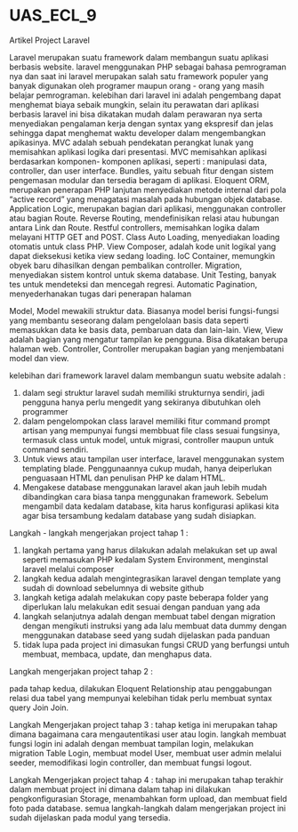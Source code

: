 # UAS_ECL_9
Artikel Project Laravel

Laravel merupakan suatu framework dalam membangun suatu aplikasi berbasis website. 
laravel menggunakan PHP sebagai bahasa pemrograman nya dan saat ini laravel merupakan 
salah satu framework populer yang banyak digunakan oleh programer maupun orang - orang 
yang masih belajar pemrograman. kelebihan dari laravel ini adalah pengembang dapat 
menghemat biaya sebaik mungkin, selain itu perawatan dari aplikasi berbasis laravel 
ini bisa dikatakan mudah dalam perawaran nya serta menyediakan pengalaman kerja dengan
syntax yang ekspresif dan jelas sehingga dapat menghemat waktu developer dalam 
mengembangkan apikasinya.
MVC adalah sebuah pendekatan perangkat lunak yang memisahkan aplikasi logika dari presentasi. 
MVC memisahkan aplikasi berdasarkan komponen- komponen aplikasi, seperti : manipulasi data, controller, dan user interface.
Bundles, yaitu sebuah fitur dengan sistem pengemasan modular dan tersedia beragam di aplikasi.
Eloquent ORM, merupakan penerapan PHP lanjutan menyediakan metode internal dari pola “active record” yang menagatasi masalah pada hubungan objek database.
Application Logic, merupakan bagian dari aplikasi, menggunakan controller atau bagian Route.
Reverse Routing, mendefinisikan relasi atau hubungan antara Link dan Route.
Restful controllers, memisahkan logika dalam melayani HTTP GET and POST.
Class Auto Loading, menyediakan loading otomatis untuk class PHP.
View Composer, adalah kode unit logikal yang dapat dieksekusi ketika view sedang loading.
IoC Container, memungkin obyek baru dihasilkan dengan pembalikan controller.
Migration, menyediakan sistem kontrol untuk skema database.
Unit Testing, banyak tes untuk mendeteksi dan mencegah regresi.
Automatic Pagination, menyederhanakan tugas dari penerapan halaman

Model, Model mewakili struktur data. Biasanya model berisi fungsi-fungsi yang membantu seseorang dalam pengelolaan basis data seperti memasukkan data ke basis data, pembaruan data dan lain-lain.
View, View adalah bagian yang mengatur tampilan ke pengguna. Bisa dikatakan berupa halaman web.
Controller, Controller merupakan bagian yang menjembatani model dan view.

kelebihan dari framework laravel dalam membangun suatu website adalah :
1. dalam segi struktur laravel sudah memiliki strukturnya sendiri, jadi pengguna hanya perlu mengedit yang sekiranya dibutuhkan oleh programmer
2. dalam pengelompokan class laravel memiliki fitur command prompt artisan yang mempunyai fungsi membbuat file class sesuai fungsinya, termasuk class untuk model, untuk migrasi, controller maupun untuk command sendiri.
3. Untuk views atau tampilan user interface, laravel menggunakan system templating  blade. Penggunaannya cukup mudah, hanya deiperlukan penguasaan HTML dan  penulisan PHP ke dalam HTML.
4. Mengakese database menggunakan laravel akan jauh lebih mudah dibandingkan cara  biasa tanpa menggunakan framework. Sebelum mengambil data kedalam database, kita harus konfigurasi aplikasi kita agar bisa tersambung kedalam database yang sudah disiapkan.

Langkah - langkah mengerjakan project tahap 1 :

1. langkah pertama yang harus dilakukan adalah melakukan set up awal seperti memasukan PHP kedalam System Environment, menginstal laravel melalui composer
2. langkah kedua adalah mengintegrasikan laravel dengan template yang sudah di download sebelumnya di website github
3. langkah ketiga adalah melakukan copy paste beberapa folder yang diperlukan lalu melakukan edit sesuai dengan panduan yang ada
4. langkah selanjutnya adalah dengan membuat tabel dengan migration dengan mengikuti instruksi yang ada lalu membuat data dummy dengan menggunakan database seed yang sudah dijelaskan pada panduan
5. tidak lupa pada project ini dimasukan fungsi CRUD yang berfungsi untuh membuat, membaca, update, dan menghapus data.

Langkah mengerjakan project tahap 2 :

pada tahap kedua, dilakukan Eloquent Relationship atau penggabungan relasi dua tabel yang mempunyai kelebihan tidak perlu membuat syntax query Join Join.

Langkah Mengerjakan project tahap 3 :
tahap ketiga ini merupakan tahap dimana bagaimana cara mengautentikasi user atau login.
langkah membuat fungsi login ini adalah dengan membuat tampilan login, melakukan migration 
Table Login, membuat model User, membuat user admin melalui seeder, memodifikasi login controller,
dan membuat fungsi logout.

Langkah Mengerjakan project tahap 4 :
tahap ini merupakan tahap terakhir dalam membuat project ini dimana dalam tahap ini dilakukan 
pengkonfigurasian Storage, menambahkan form upload, dan membuat field foto pada database.
semua langkah-langkah dalam mengerjakan project ini sudah dijelaskan pada modul yang tersedia.
